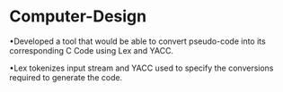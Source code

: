 # Computer-Design
•Developed a tool that would be able to convert pseudo-code into its corresponding C Code using Lex and YACC.


•Lex tokenizes input stream and YACC used to specify the conversions required to generate the code.
